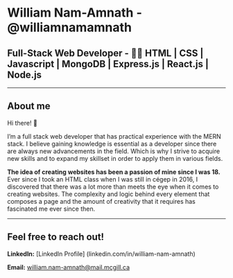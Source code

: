 # William Nam-Amnath - @williamnamamnath

## Full-Stack Web Developer - 🧑‍💻 HTML | CSS | Javascript | MongoDB | Express.js | React.js | Node.js


--------

## About me



Hi there! 👋 

I’m a full stack web developer that has practical experience with the MERN stack. I believe gaining knowledge is essential as a developer since there are always new advancements in the field. Which is why I strive to acquire new skills and to expand my skillset in order to apply them in various fields. 



**The idea of creating websites has been a passion of mine since I was 18.** Ever since I took an HTML class when I was still in cégep in 2016, I discovered that there was a lot more than meets the eye when it comes to creating websites. The complexity and logic behind every element that composes a page and the amount of creativity that it requires has fascinated me ever since then. 



------------

## Feel free to reach out!

 

**LinkedIn:** [LinkedIn Profile] (linkedin.com/in/william-nam-amnath) 

**Email:** william.nam-amnath@mail.mcgill.ca
